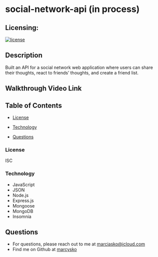 # social-network-api  (in process)

## Licensing:
  [![license](https://img.shields.io/badge/license-ISC-yellow)](https://shields.io)

## Description
Built an API for a social network web application where users can share their thoughts, react to friends’ thoughts, and create a friend list.



 
##  Walkthrough Video Link







## Table of Contents
 
  * [License](#License)
  
  * [Technology](#Technology)
  
  * [Questions](#Questions)
 




### License
ISC
### Technology

- JavaScript
- JSON
- Node.js
- Express.js
- Mongoose
- MongoDB 
- Insomnia







## Questions
* For questions, please reach out to me at marciasko@icloud.com
* Find me on Github at [marcysko](http://github.com/marcysko)
